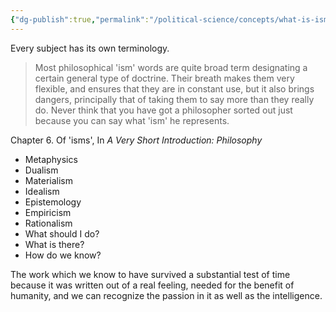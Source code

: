 ```yaml
---
{"dg-publish":true,"permalink":"/political-science/concepts/what-is-ism/"}
---
```


Every subject has its own terminology.

> Most philosophical 'ism' words are quite broad term designating a certain general type of doctrine. Their breath makes them very flexible, and ensures that they are in constant use, but it also brings dangers, principally that of taking them to say more than they really do. Never think that you have got a philosopher sorted out just because you can say what 'ism' he represents.

Chapter 6. Of 'isms', In *A Very Short Introduction: Philosophy*

- Metaphysics
- Dualism
- Materialism
- Idealism
- Epistemology
- Empiricism
- Rationalism
- What should I do?
- What is there?
- How do we know?

The work which we know to have survived a substantial test of time because it was written out of a real feeling, needed for the benefit of humanity, and we can recognize the passion in it as well as the intelligence.